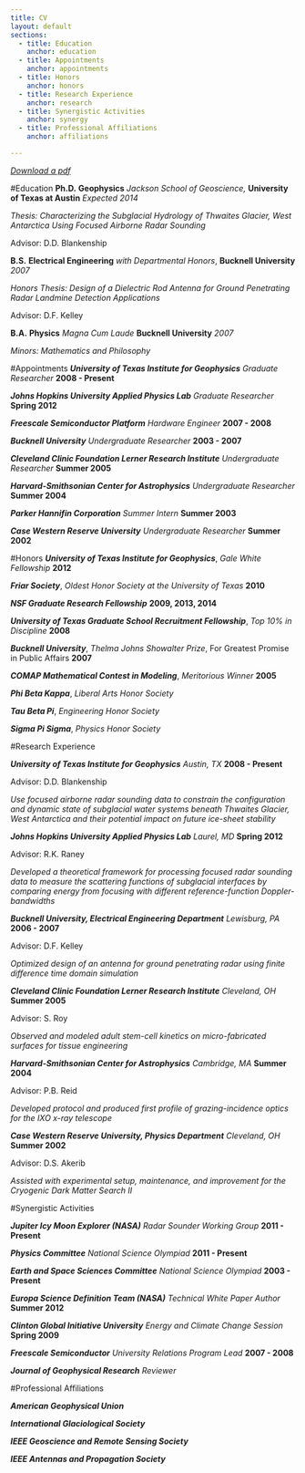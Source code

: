 ```yaml
---
title: CV
layout: default
sections: 
  - title: Education
    anchor: education
  - title: Appointments
    anchor: appointments
  - title: Honors
    anchor: honors
  - title: Research Experience
    anchor: research
  - title: Synergistic Activities
    anchor: synergy
  - title: Professional Affiliations
    anchor: affiliations

---
```


*[Download a pdf](http://dustinmschroeder.github.com/pdf/CV_DMS.pdf)*

<a name="education"></a>

#Education
**Ph.D.** **Geophysics** *Jackson School of Geoscience,* **University of Texas at Austin** *Expected 2014*

*Thesis: Characterizing the Subglacial Hydrology of Thwaites Glacier, West Antarctica Using Focused Airborne Radar Sounding*

Advisor: D.D. Blankenship 

**B.S.** **Electrical Engineering** *with Departmental Honors*, **Bucknell University** *2007*

*Honors Thesis: Design of a Dielectric Rod Antenna for Ground Penetrating Radar Landmine Detection Applications*

Advisor: D.F. Kelley	

**B.A.** **Physics** *Magna Cum Laude* **Bucknell University** *2007*

*Minors: Mathematics and Philosophy* 

<a name="appointments"></a>

#Appointments
***University of Texas Institute for Geophysics*** *Graduate Researcher* **2008 - Present**

***Johns Hopkins University Applied Physics Lab*** *Graduate Researcher* **Spring 2012**

***Freescale Semiconductor Platform*** *Hardware Engineer* **2007 - 2008**

***Bucknell University*** *Undergraduate Researcher* **2003 - 2007**

***Cleveland Clinic Foundation Lerner Research Institute*** *Undergraduate Researcher* **Summer 2005**

***Harvard-Smithsonian Center for Astrophysics*** *Undergraduate Researcher* **Summer 2004**

***Parker Hannifin Corporation*** *Summer Intern* **Summer 2003**

***Case Western Reserve University*** *Undergraduate Researcher* **Summer 2002**

<a name="honors"></a>

#Honors
***University of Texas Institute for Geophysics***, *Gale White Fellowship* **2012**

***Friar Society***, *Oldest Honor Society at the University of Texas* **2010**

***NSF Graduate Research Fellowship*** **2009, 2013, 2014**

***University of Texas Graduate School Recruitment Fellowship***, *Top 10% in Discipline* **2008**

***Bucknell University***, *Thelma Johns Showalter Prize*, For Greatest Promise in Public Affairs **2007**

***COMAP Mathematical Contest in Modeling***, *Meritorious Winner* **2005**

***Phi Beta Kappa***, *Liberal Arts Honor Society*

***Tau Beta Pi***, *Engineering Honor Society*

***Sigma Pi Sigma***, *Physics Honor Society*

<a name="research"></a>

#Research Experience 

***University of Texas Institute for Geophysics*** *Austin, TX* **2008 - Present**

Advisor: D.D. Blankenship

*Use focused airborne radar sounding data to constrain the configuration and dynamic state of subglacial water systems beneath Thwaites Glacier, West Antarctica and their potential impact on future ice-sheet stability*

***Johns Hopkins University Applied Physics Lab*** *Laurel, MD* **Spring 2012**

Advisor: R.K. Raney

*Developed a theoretical framework for processing focused radar sounding data to measure the scattering functions of subglacial interfaces by comparing energy from focusing with different reference-function Doppler-bandwidths*

***Bucknell University, Electrical Engineering Department*** *Lewisburg, PA* **2006 - 2007**

Advisor: D.F. Kelley

*Optimized design of an antenna for ground penetrating radar using finite difference time domain simulation*

***Cleveland Clinic Foundation Lerner Research Institute*** *Cleveland, OH* **Summer 2005**

Advisor: S. Roy

*Observed and modeled adult stem-cell kinetics on micro-fabricated surfaces for tissue engineering*

***Harvard-Smithsonian Center for Astrophysics*** *Cambridge, MA* **Summer 2004**

Advisor: P.B. Reid

*Developed protocol and produced first profile of grazing-incidence optics for the IXO x-ray telescope*

***Case Western Reserve University, Physics Department*** *Cleveland, OH* **Summer 2002**

Advisor: D.S. Akerib

*Assisted with experimental setup, maintenance, and improvement for the Cryogenic Dark Matter Search II*

<a name="synergy"></a>

#Synergistic Activities

***Jupiter Icy Moon Explorer (NASA)*** *Radar Sounder Working Group* **2011 - Present**

***Physics Committee*** *National Science Olympiad* **2011 - Present**

***Earth and Space Sciences Committee*** *National Science Olympiad* **2003 - Present**

***Europa Science Definition Team (NASA)*** *Technical White Paper Author* **Summer 2012**

***Clinton Global Initiative University*** *Energy and Climate Change Session* **Spring 2009** 

***Freescale Semiconductor*** *University Relations Program Lead* **2007 - 2008**

***Journal of Geophysical Research*** *Reviewer*

<a name="affiliations"></a>

#Professional Affiliations

***American Geophysical Union***

***International Glaciological Society***

***IEEE Geoscience and Remote Sensing Society***

***IEEE Antennas and Propagation Society***

